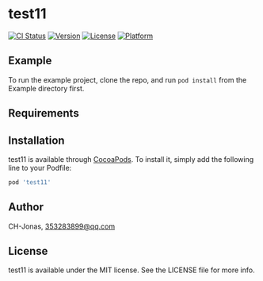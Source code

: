 # test11

[![CI Status](https://img.shields.io/travis/CH-Jonas/test11.svg?style=flat)](https://travis-ci.org/CH-Jonas/test11)
[![Version](https://img.shields.io/cocoapods/v/test11.svg?style=flat)](https://cocoapods.org/pods/test11)
[![License](https://img.shields.io/cocoapods/l/test11.svg?style=flat)](https://cocoapods.org/pods/test11)
[![Platform](https://img.shields.io/cocoapods/p/test11.svg?style=flat)](https://cocoapods.org/pods/test11)

## Example

To run the example project, clone the repo, and run `pod install` from the Example directory first.

## Requirements

## Installation

test11 is available through [CocoaPods](https://cocoapods.org). To install
it, simply add the following line to your Podfile:

```ruby
pod 'test11'
```

## Author

CH-Jonas, 353283899@qq.com

## License

test11 is available under the MIT license. See the LICENSE file for more info.
